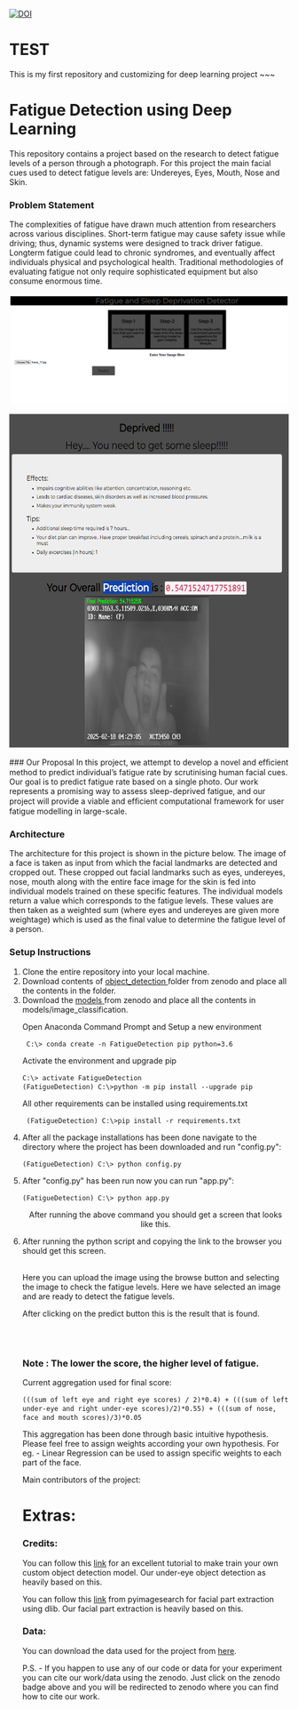 <a href="https://doi.org/10.5281/zenodo.3902276"><img src="https://zenodo.org/badge/DOI/10.5281/zenodo.3902276.svg" alt="DOI"></a>

# TEST
  This is my first repository and customizing for deep learning project ~~~

# Fatigue Detection using Deep Learning

This repository contains a project based on the research to detect fatigue levels of a person through a photograph. For this project the main facial cues used to detect fatigue levels are: Undereyes, Eyes, Mouth, Nose and Skin.

### Problem Statement
The complexities of fatigue have drawn much attention from researchers across various disciplines. Short-term fatigue may cause safety issue while driving; thus, dynamic systems were designed to track driver fatigue. Longterm fatigue could lead to chronic syndromes, and eventually affect individuals physical and psychological health. Traditional methodologies of evaluating fatigue not only require sophisticated equipment but also consume enormous time.

<p align="center">
<img src="./static/first.png" height="200" >
</p>
<p align="center">
<img src="./static/result.png" height="600" >
</p>
### Our Proposal
In this project, we attempt to develop a novel and efﬁcient method to predict individual’s fatigue rate by scrutinising human facial cues. Our goal is to predict fatigue rate based on a single photo. Our work represents a promising way to assess sleep-deprived fatigue, and our project will provide a viable and efﬁcient computational framework for user fatigue modelling in large-scale.

### Architecture
The architecture for this project is shown in the picture below. The image of a face is taken as input from which the facial landmarks are detected and cropped out. These cropped out facial landmarks such as eyes, undereyes, nose, mouth along with the entire face image for the skin is fed into individual models trained on these specific features. The individual models return a value which corresponds to the fatigue levels. These values are then taken as a weighted sum (where eyes and undereyes are given more weightage) which is used as the final value to determine the fatigue level of a person.


### Setup Instructions
<ol>
<li>Clone the entire repository into your local machine.</li>
<li>Download contents of <a href="https://zenodo.org/api/files/fc89114d-f49d-42b1-a277-2a2b08bf4ea9/object_detection_folder.zip">object_detection </a> folder from zenodo and place all the contents in the folder.</li>
<li>Download the <a href="https://zenodo.org/api/files/fc89114d-f49d-42b1-a277-2a2b08bf4ea9/image_classification_models.zip"> models </a> from zenodo and place all the contents in models/image_classification.</li>


  <p> Open Anaconda Command Prompt and Setup a new environment</p>
   
  ```
   C:\> conda create -n FatigueDetection pip python=3.6
  ```

  <p>Activate the environment and upgrade pip </p>
  
  ```
  C:\> activate FatigueDetection
  (FatigueDetection) C:\>python -m pip install --upgrade pip
  ```
  <p>All other requirements can be installed using requirements.txt</p>
  
  ```
   (FatigueDetection) C:\>pip install -r requirements.txt
  ```

<li> After all the package installations has been done navigate to the directory where the project has been downloaded and run "config.py":
  
  ```
  (FatigueDetection) C:\> python config.py
  ```
<li> After "config.py" has been run now you can run "app.py":
  
  ```
  (FatigueDetection) C:\> python app.py
  ```
<p align="center"> After running the above command you should get a screen that looks like this.



<li> After running the python script and copying the link to the browser you should get this screen.</li><br>
 
<p> Here you can upload the image using the browse button and selecting the image to check the fatigue levels. Here we have selected an image and are ready to detect the fatigue levels. </p>


<p> After clicking on the predict button this is the result that is found. </p>

<br>


<br>


### Note : The lower the score, the higher level of fatigue.

Current aggregation used for final score:
  ```
(((sum of left eye and right eye scores) / 2)*0.4) + (((sum of left under-eye and right under-eye scores)/2)*0.55) + (((sum of nose, face and mouth scores)/3)*0.05
  ```
This aggregation has been done through basic intuitive hypothesis. Please feel free to assign weights according your own hypothesis. For eg. - Linear Regression can be used to assign specific weights to each part of the face.
<p> Main contributors of the project:

# Extras:

### Credits:
<p> You can follow this <a href="https://github.com/EdjeElectronics/TensorFlow-Object-Detection-API-Tutorial-Train-Multiple-Objects-Windows-10" >link</a> for an excellent tutorial to make train your own custom object detection model. Our under-eye object detection as heavily based on this.</p>
<p> You can follow this <a href="https://www.pyimagesearch.com/2017/04/10/detect-eyes-nose-lips-jaw-dlib-opencv-python/" >link</a> from pyimagesearch for facial part extraction using dlib. Our facial part extraction is heavily based on this.</p>

### Data:
<p> You can download the data used for the project from <a href="https://zenodo.org/api/files/fc89114d-f49d-42b1-a277-2a2b08bf4ea9/dataset.zip">here</a>. </p>



P.S. - If you happen to use any of our code or data for your experiment you can cite our work/data using the zenodo. Just click on the zenodo badge above and you will be redirected to zenodo where you can find how to cite our work.

